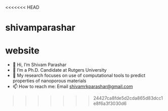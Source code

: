 <<<<<<< HEAD
# shivamparashar
website
=======
- 👋 Hi, I’m Shivam Parashar
- 👀 I’m a Ph.D. Candidate at Rutgers University
- 🌱 My research focuses on use of computational tools to predict properties of nanoporous materials
- 📫 How to reach me: Email shivamrkparashar@gmail.com

<!---
shivamrkparashar/shivamrkparashar is a ✨ special ✨ repository because its `README.md` (this file) appears on your GitHub profile.
You can click the Preview link to take a look at your changes.
--->
>>>>>>> 24427ca8fde5d2cda865d83dcc1e8f6a3f3030d6
